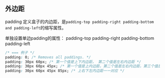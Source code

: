
## 外边距
padding 定义盒子的内边距，是`padding-top padding-right padding-bottom and padding-left`的缩写属性。

单独设置单边padding的属性：
padding-top
padding-right
padding-bottom
padding-left
```css
/* === 例子 */
padding: 0; /* Removes all paddings. */
padding: 30px 60px; /* 第一个值是上下内边距， 第二个值是左右内边距 */
padding: 30px 60px 45px; /* 第一个值是上内边距，第二个值是左右内边距，第三个值是下内边距 */
padding: 30px 60px 45px 85px; /* 上右下左内边距一一对应 */
```